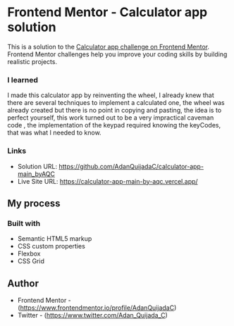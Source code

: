 # Frontend Mentor - Calculator app solution

This is a solution to the [Calculator app challenge on Frontend Mentor](https://www.frontendmentor.io/challenges/calculator-app-9lteq5N29). Frontend Mentor challenges help you improve your coding skills by building realistic projects.

### I learned

I made this calculator app by reinventing the wheel, I already knew that there are several techniques to implement a calculated one, the wheel was already created but there is no point in copying and pasting, the idea is to perfect yourself, this work turned out to be a very impractical caveman code , the implementation of the keypad required knowing the keyCodes, that was what I needed to know.

### Links

- Solution URL: https://github.com/AdanQuijadaC/calculator-app-main_byAQC
- Live Site URL: https://calculator-app-main-by-aqc.vercel.app/

## My process

### Built with

- Semantic HTML5 markup
- CSS custom properties
- Flexbox
- CSS Grid

## Author

- Frontend Mentor - (https://www.frontendmentor.io/profile/AdanQuijadaC)
- Twitter - (https://www.twitter.com/Adan_Quijada_C)
